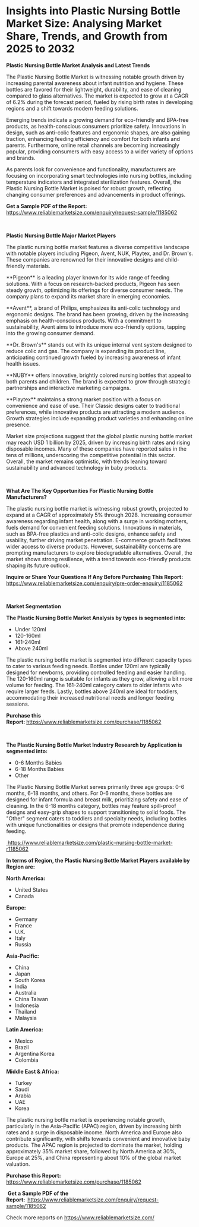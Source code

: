 <p><h1>Insights into Plastic Nursing Bottle Market Size: Analysing Market Share, Trends, and Growth from 2025 to 2032</h1></p><p><strong>Plastic Nursing Bottle Market Analysis and Latest Trends</strong></p>
<p><p>The Plastic Nursing Bottle Market is witnessing notable growth driven by increasing parental awareness about infant nutrition and hygiene. These bottles are favored for their lightweight, durability, and ease of cleaning compared to glass alternatives. The market is expected to grow at a CAGR of 6.2% during the forecast period, fueled by rising birth rates in developing regions and a shift towards modern feeding solutions.</p><p>Emerging trends indicate a growing demand for eco-friendly and BPA-free products, as health-conscious consumers prioritize safety. Innovations in design, such as anti-colic features and ergonomic shapes, are also gaining traction, enhancing feeding efficiency and comfort for both infants and parents. Furthermore, online retail channels are becoming increasingly popular, providing consumers with easy access to a wider variety of options and brands.</p><p>As parents look for convenience and functionality, manufacturers are focusing on incorporating smart technologies into nursing bottles, including temperature indicators and integrated sterilization features. Overall, the Plastic Nursing Bottle Market is poised for robust growth, reflecting changing consumer preferences and advancements in product offerings.</p></p>
<p><strong>Get a Sample PDF of the Report:&nbsp;</strong> <a href="https://www.reliablemarketsize.com/enquiry/request-sample/1185062?utm_campaign=2460&utm_medium=2&utm_source=Github&utm_content=ia&utm_term=28032025&utm_id=plastic-nursing-bottle">https://www.reliablemarketsize.com/enquiry/request-sample/1185062</a></p>
<p>&nbsp;</p>
<p><strong>Plastic Nursing Bottle Major Market Players</strong></p>
<p><p>The plastic nursing bottle market features a diverse competitive landscape with notable players including Pigeon, Avent, NUK, Playtex, and Dr. Brown's. These companies are renowned for their innovative designs and child-friendly materials.</p><p>**Pigeon** is a leading player known for its wide range of feeding solutions. With a focus on research-backed products, Pigeon has seen steady growth, optimizing its offerings for diverse consumer needs. The company plans to expand its market share in emerging economies.</p><p>**Avent**, a brand of Philips, emphasizes its anti-colic technology and ergonomic designs. The brand has been growing, driven by the increasing emphasis on health-conscious products. With a commitment to sustainability, Avent aims to introduce more eco-friendly options, tapping into the growing consumer demand.</p><p>**Dr. Brown's** stands out with its unique internal vent system designed to reduce colic and gas. The company is expanding its product line, anticipating continued growth fueled by increasing awareness of infant health issues. </p><p>**NUBY** offers innovative, brightly colored nursing bottles that appeal to both parents and children. The brand is expected to grow through strategic partnerships and interactive marketing campaigns.</p><p>**Playtex** maintains a strong market position with a focus on convenience and ease of use. Their Classic designs cater to traditional preferences, while innovative products are attracting a modern audience. Growth strategies include expanding product varieties and enhancing online presence.</p><p>Market size projections suggest that the global plastic nursing bottle market may reach USD 1 billion by 2025, driven by increasing birth rates and rising disposable incomes. Many of these companies have reported sales in the tens of millions, underscoring the competitive potential in this sector. Overall, the market remains optimistic, with trends leaning toward sustainability and advanced technology in baby products.</p></p>
<p>&nbsp;</p>
<p><strong>What Are The Key Opportunities For Plastic Nursing Bottle Manufacturers?</strong></p>
<p><p>The plastic nursing bottle market is witnessing robust growth, projected to expand at a CAGR of approximately 5% through 2028. Increasing consumer awareness regarding infant health, along with a surge in working mothers, fuels demand for convenient feeding solutions. Innovations in materials, such as BPA-free plastics and anti-colic designs, enhance safety and usability, further driving market penetration. E-commerce growth facilitates wider access to diverse products. However, sustainability concerns are prompting manufacturers to explore biodegradable alternatives. Overall, the market shows strong resilience, with a trend towards eco-friendly products shaping its future outlook.</p></p>
<p><strong>Inquire or Share Your Questions If Any Before Purchasing This Report:</strong> <a href="https://www.reliablemarketsize.com/enquiry/pre-order-enquiry/1185062?utm_campaign=2460&utm_medium=2&utm_source=Github&utm_content=ia&utm_term=28032025&utm_id=plastic-nursing-bottle">https://www.reliablemarketsize.com/enquiry/pre-order-enquiry/1185062</a></p>
<p>&nbsp;</p>
<p><strong>Market Segmentation</strong></p>
<p><strong>The Plastic Nursing Bottle Market Analysis by types is segmented into:</strong></p>
<p><ul><li>Under 120ml</li><li>120-160ml</li><li>161-240ml</li><li>Above 240ml</li></ul></p>
<p><p>The plastic nursing bottle market is segmented into different capacity types to cater to various feeding needs. Bottles under 120ml are typically designed for newborns, providing controlled feeding and easier handling. The 120-160ml range is suitable for infants as they grow, allowing a bit more volume for feeding. The 161-240ml category caters to older infants who require larger feeds. Lastly, bottles above 240ml are ideal for toddlers, accommodating their increased nutritional needs and longer feeding sessions.</p></p>
<p><strong>Purchase this Report:&nbsp;</strong><a href="https://www.reliablemarketsize.com/purchase/1185062?utm_campaign=2460&utm_medium=2&utm_source=Github&utm_content=ia&utm_term=28032025&utm_id=plastic-nursing-bottle">https://www.reliablemarketsize.com/purchase/1185062</a></p>
<p>&nbsp;</p>
<p><strong>The Plastic Nursing Bottle Market Industry Research by Application is segmented into:</strong></p>
<p><ul><li>0-6 Months Babies</li><li>6-18 Months Babies</li><li>Other</li></ul></p>
<p><p>The Plastic Nursing Bottle Market serves primarily three age groups: 0-6 months, 6-18 months, and others. For 0-6 months, these bottles are designed for infant formula and breast milk, prioritizing safety and ease of cleaning. In the 6-18 months category, bottles may feature spill-proof designs and easy-grip shapes to support transitioning to solid foods. The "Other" segment caters to toddlers and specialty needs, including bottles with unique functionalities or designs that promote independence during feeding.</p></p>
<p><a href="https://www.reliablemarketsize.com/plastic-nursing-bottle-market-r1185062?utm_campaign=2460&utm_medium=2&utm_source=Github&utm_content=ia&utm_term=28032025&utm_id=plastic-nursing-bottle">&nbsp;https://www.reliablemarketsize.com/plastic-nursing-bottle-market-r1185062</a></p>
<p><strong>In terms of Region, the Plastic Nursing Bottle Market Players available by Region are:</strong></p>
<p>
    <p> <strong> North America: </strong>
        <ul>
            <li>United States</li>
            <li>Canada</li>
        </ul>
        </p> 
    <p> <strong> Europe: </strong>
        <ul>
            <li>Germany</li>
            <li>France</li>
            <li>U.K.</li>
            <li>Italy</li>
            <li>Russia</li>
        </ul>
        </p> 
    <p> <strong> Asia-Pacific: </strong>
        <ul>
            <li>China</li>
            <li>Japan</li>
            <li>South Korea</li>
            <li>India</li>
            <li>Australia</li>
            <li>China Taiwan</li>
            <li>Indonesia</li>
            <li>Thailand</li>
            <li>Malaysia</li>
        </ul>
        </p> 
    <p> <strong> Latin America: </strong>
        <ul>
            <li>Mexico</li>
            <li>Brazil</li>
            <li>Argentina Korea</li>
            <li>Colombia</li>
        </ul>
        </p> 
    <p> <strong> Middle East & Africa: </strong>
        <ul>
            <li>Turkey</li>
            <li>Saudi</li>
            <li>Arabia</li>
            <li>UAE</li>
            <li>Korea</li>
        </ul>
    </p>
    </p>
<p><p>The plastic nursing bottle market is experiencing notable growth, particularly in the Asia-Pacific (APAC) region, driven by increasing birth rates and a surge in disposable income. North America and Europe also contribute significantly, with shifts towards convenient and innovative baby products. The APAC region is projected to dominate the market, holding approximately 35% market share, followed by North America at 30%, Europe at 25%, and China representing about 10% of the global market valuation.</p></p>
<p><strong>Purchase this Report: </strong><a href="https://www.reliablemarketsize.com/purchase/1185062?utm_campaign=2460&utm_medium=2&utm_source=Github&utm_content=ia&utm_term=28032025&utm_id=plastic-nursing-bottle">https://www.reliablemarketsize.com/purchase/1185062</a></p>
<p>&nbsp;<strong>Get a Sample PDF of the Report:&nbsp;&nbsp;</strong><a href="https://www.reliablemarketsize.com/enquiry/request-sample/1185062?utm_campaign=2460&utm_medium=2&utm_source=Github&utm_content=ia&utm_term=28032025&utm_id=plastic-nursing-bottle">https://www.reliablemarketsize.com/enquiry/request-sample/1185062</a></p>
<p><strong></strong></p>
<p>Check more reports on <a href="https://www.reliablemarketsize.com/?utm_campaign=2460&utm_medium=2&utm_source=Github&utm_content=ia&utm_term=28032025&utm_id=plastic-nursing-bottle">https://www.reliablemarketsize.com/</a></p>